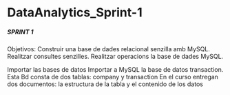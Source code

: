 # DataAnalytics_Sprint-1

##### SPRINT 1 #######

Objetivos: 
	 Construir una base de dades relacional senzilla amb MySQL.
	 Realitzar consultes senzilles.
	 Realitzar operacions la base de dades MySQL.

Importar las bases de datos
	 Importar a MySQL la base de datos transaction. 
    	 Esta Bd consta de dos tablas: company y transaction
    	 En el curso entregan dos documentos: la estructura de la tabla y el contenido de los datos 
